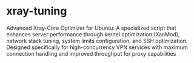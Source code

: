 # xray-tuning
Advanced Xray-Core Optimizer for Ubuntu: A specialized script that enhances server performance through kernel optimization (XanMod), network stack tuning, system limits configuration, and SSH optimization. Designed specifically for high-concurrency VPN services with maximum connection handling and improved throughput for proxy capabilities
